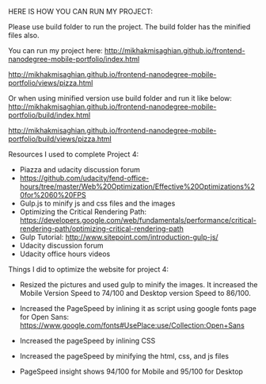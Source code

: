 HERE IS HOW YOU CAN RUN MY PROJECT:

Please use build folder to run the project. The build folder has the minified files also.

You can run my project here:
http://mikhakmisaghian.github.io/frontend-nanodegree-mobile-portfolio/index.html

http://mikhakmisaghian.github.io/frontend-nanodegree-mobile-portfolio/views/pizza.html

Or when using minified version use build folder and run it like below:
http://mikhakmisaghian.github.io/frontend-nanodegree-mobile-portfolio/build/index.html

http://mikhakmisaghian.github.io/frontend-nanodegree-mobile-portfolio/build/views/pizza.html


Resources I used to complete Project 4:

- Piazza and udacity discussion forum
- https://github.com/udacity/fend-office-hours/tree/master/Web%20Optimization/Effective%20Optimizations%20for%2060%20FPS
- Gulp.js to minify js and css files and the images
- Optimizing the Critical Rendering Path: https://developers.google.com/web/fundamentals/performance/critical-rendering-path/optimizing-critical-rendering-path
- Gulp Tutorial: http://www.sitepoint.com/introduction-gulp-js/
- Udacity discussion forum
- Udacity office hours videos

Things I did to optimize the website for project 4:
- Resized the pictures and used gulp to minify the images. It increased the Mobile Version Speed to 74/100 and Desktop version Speed to 86/100.


- Increased the PageSpeed by inlining it as script using google fonts page for Open Sans:
https://www.google.com/fonts#UsePlace:use/Collection:Open+Sans

- Increased the pageSpeed by inlining CSS
- Increased the pageSpeed by minifying the html, css, and js files
- PageSpeed insight shows 94/100 for Mobile and 95/100 for Desktop

